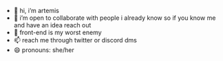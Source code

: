 - 👋 hi, i’m artemis
- 💞️ i’m open to collaborate with people i already know so if you know me and have an idea reach out
- 👾 front-end is my worst enemy
- 📫 reach me through twitter or discord dms
- 😄 pronouns: she/her


<!---
nyakozero/nyakozero is a ✨ special ✨ repository because its `README.md` (this file) appears on your GitHub profile.
You can click the Preview link to take a look at your changes.
--->
